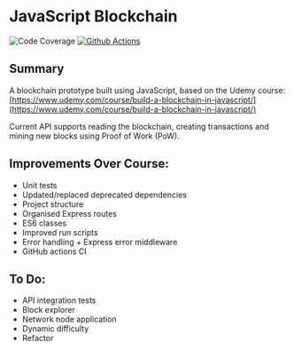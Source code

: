 # JavaScript Blockchain

![Code Coverage](https://img.shields.io/nycrc/thejamespower/js-blockchain?config=.nycrc&preferredThreshold=lines "Code coverage")
[![Github Actions](https://github.com/thejamespower/js-blockchain/actions/workflows/ci.yml/badge.svg)](https://github.com/thejamespower/js-blockchain/actions/workflows/ci.yml)

## Summary

A blockchain prototype built using JavaScript, based on the Udemy course: [https://www.udemy.com/course/build-a-blockchain-in-javascript/](https://www.udemy.com/course/build-a-blockchain-in-javascript/)

Current API supports reading the blockchain, creating transactions and mining new blocks using Proof of Work (PoW).

## Improvements Over Course:
- Unit tests
- Updated/replaced deprecated dependencies
- Project structure
- Organised Express routes
- ES6 classes
- Improved run scripts
- Error handling + Express error middleware
- GitHub actions CI

## To Do:
- API integration tests
- Block explorer
- Network node application
- Dynamic difficulty
- Refactor
